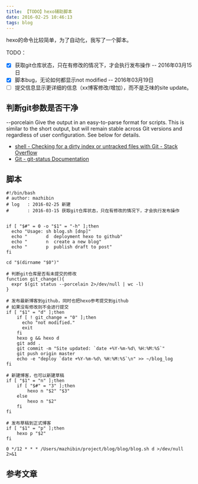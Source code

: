 ```yaml
---
title: 【TODO】hexo辅助脚本
date: 2016-02-25 10:46:13
tags: blog
---
```


hexo的命令比较简单，为了自动化，我写了一个脚本。

TODO：
- [x] 获取git仓库状态，只在有修改的情况下，才会执行发布操作 -- 2016年03月15日
- [x] 脚本bug，无论如何都显示not modified -- 2016年03月19日
- [ ] 提交信息显示更详细的信息（xx博客修改/增加），而不是乏味的site update。

## 判断git参数是否干净

--porcelain
Give the output in an easy-to-parse format for scripts. This is similar to the short output, but will remain stable across Git versions and regardless of user configuration. See below for details.

- [shell - Checking for a dirty index or untracked files with Git - Stack Overflow](http://stackoverflow.com/questions/2657935/checking-for-a-dirty-index-or-untracked-files-with-git)
- [Git - git-status Documentation](https://git-scm.com/docs/git-status)

## 脚本

```
#!/bin/bash
# author: mazhibin
# log   : 2016-02-25 新建
#       : 2016-03-15 获取git仓库状态，只在有修改的情况下，才会执行发布操作


if [ "$#" = 0 -o "$1" = "-h" ];then
  echo "Usage: sh blog.sh [dnp]"
  echo "       d  deployment hexo to github"
  echo "       n  create a new blog"
  echo "       p  publish draft to post"
fi

cd "$(dirname "$0")"

# 判断git仓库是否有未提交的修改
function git_change(){
  expr $(git status --porcelain 2>/dev/null | wc -l)
}

# 发布最新博客到github，同时也把hexo参考提交到github
# 如果没有修改则不会进行提交
if [ "$1" = "d" ];then
    if [ ! git_change = "0" ];then
      echo "not modified."
      exit
    fi
    hexo g && hexo d
    git add .
    git commit -m "Site updated: `date +%Y-%m-%d\ %H:%M:%S`"
    git push origin master
    echo -e "deploy `date +%Y-%m-%d\ %H:%M:%S`\n" >> ~/blog_log
fi

# 新建博客，也可以新建草稿
if [ "$1" = "n" ];then
    if [ "$#" = "3" ];then
        hexo n "$2" "$3"
    else
        hexo n "$2"
    fi
fi

# 发布草稿到正式博客
if [ "$1" = "p" ];then
    hexo p "$2"
fi
```


    0 */12 * * * /Users/mazhibin/project/blog/blog/blog.sh d >/dev/null 2>&1

## 参考文章

